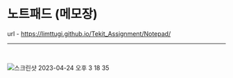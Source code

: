 # 노트패드 (메모장)

url - https://limttugi.github.io/Tekit_Assignment/Notepad/

<hr />
<br />

![스크린샷 2023-04-24 오후 3 18 35](https://user-images.githubusercontent.com/67939901/233914791-517689e6-f68f-4a47-9f52-94ff3fd6d861.png)
